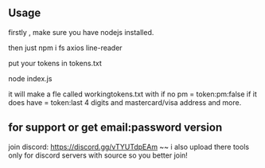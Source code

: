 ## Usage

firstly , make sure you have nodejs installed.

then just npm i fs axios line-reader

put your tokens in tokens.txt

node index.js

it will make a fle called workingtokens.txt with
if no pm = token:pm:false
if it does have = token:last 4 digits and mastercard/visa address and more.

## for support or get email:password version
join discord: https://discord.gg/vTYUTdpEAm
~~ i also upload there tools only for discord servers with source so you better join!
